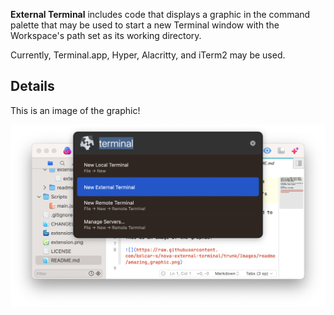 **External Terminal** includes code that displays a graphic in the command palette that may be used to start a new Terminal window with the Workspace's path set as its working directory.

Currently, Terminal.app, Hyper, Alacritty, and iTerm2 may be used.

## Details
This is an image of the graphic!

![](https://raw.githubusercontent.com/belcar-s/nova-external-terminal/trunk/Images/readme/amazing_graphic.png)
